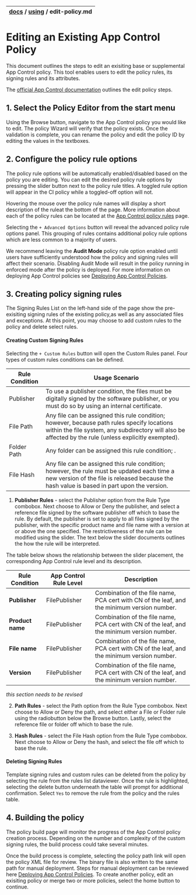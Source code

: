 | [docs](..)  / [using](.) / edit-policy.md
|:---|

# Editing an Existing App Control Policy

This document outlines the steps to edit an exisiting base or supplemental App Control policy. This tool enables users to edit the policy rules, 
its signing rules and its attributes. 

The [official App Control documentation](https://docs.microsoft.com/en-us/windows/security/threat-protection/windows-defender-application-control/wdac-wizard-editing-policy) outlines the edit policy steps. 

## 1. Select the Policy Editor from the start menu ##

Using the Browse button, navigate to the App Control policy you would like to edit. The policy Wizard will verify that the policy exists. Once the validation is complete, 
you can rename the policy and edit the policy ID by editing the values in the textboxes. 


## 2. Configure the policy rule options ##

The policy rule options will be automatically enabled/disabled based on the policy you are editing. You can edit the desired policy rule options by pressing 
the slider button next to the policy rule titles. A toggled rule option will appear in the CI policy while a toggled-off option will not. 

Hovering the mouse over the policy rule names will display a short description of the ruleat the bottom of the page. More information about each of the policy rules 
can be located at the [App Control policy rules](https://docs.microsoft.com/en-us/windows/security/threat-protection/windows-defender-application-control/select-types-of-rules-to-create#windows-defender-application-control-policy-rules)
page. 

Selecting the `+ Advanced Options` button will reveal the advanced policy rule options panel. This grouping of rules contains additional policy rule options which are less common 
to a majority of users. 

We recommend leaving the **Audit Mode** policy rule option enabled until users have sufficiently understood how the policy and signing rules will affect their scenario. 
Disabling Audit Mode will result in the policy running in enforced mode after the policy is deployed. For more information on deploying App Control policies see [Deploying App Control Policies](https://docs.microsoft.com/en-us/windows/security/threat-protection/windows-defender-application-control/windows-defender-application-control-deployment-guide). 

## 3. Creating policy signing rules ## 

The Signing Rules List on the left-hand side of the page show the pre-exisiting signing rules of the existing policy,as well as any associated files and exceptions. At this point, 
you may choose to add custom rules to the policy and delete select rules. 

#### Creating Custom Signing Rules ####

Selecting the `+ Custom Rules` button will open the Custom Rules panel. Four types of custom rules conditions can be defined. 

| Rule Condition | Usage Scenario | 
| - | - |
| Publisher | To use a publisher condition, the files must be digitally signed by the software publisher, or you must do so by using an internal certificate. |
| File Path | Any file can be assigned this rule condition; however, because path rules specify locations within the file system, any subdirectory will also be affected by the rule (unless explicitly exempted).|
| Folder Path | Any folder can be assigned this rule condition; .|
| File Hash | Any file can be assigned this rule condition; however, the rule must be updated each time a new version of the file is released because the hash value is based in part upon the version.|

  1. **Publisher Rules** - select the Publisher option from the Rule Type combobox. Next choose to Allow or Deny the publisher, and select a reference file signed by the software publisher off which to base the rule. 
  By default, the publisher is set to apply to all files signed by the publisher, with the specific product name and file name with a version at or above the one specified. The restrictiveness of the rule can be modified using the slider. 
  The text below the slider documents outlines the how the rule will be interpreted. 
  
  The table below shows the relationship between the slider placement, the corresponding App Control rule level and its description. 
  
  | Rule Condition | App Control Rule Level | Description |
  | - | - | - |
  | **Publisher** | FilePublisher | Combination of the file name, PCA cert with CN of the leaf, and the minimum version number. |
  | **Product name** | FilePublisher | Combination of the file name, PCA cert with CN of the leaf, and the minimum version number. |
  | **File name** | FilePublisher | Combination of the file name, PCA cert with CN of the leaf, and the minimum version number. |
  | **Version** | FilePublisher | Combination of the file name, PCA cert with CN of the leaf, and the minimum version number. |
  
  _this section needs to be revised_
  
  2. **Path Rules** - select the Path option from the Rule Type combobox. Next choose to Allow or Deny the path, and select either a File or Folder rule using the radiobutton below the Browse button. Lastly, select the reference file
  or folder off which to base the rule. 
  
  3. **Hash Rules** - select the File Hash option from the Rule Type combobox. Next choose to Allow or Deny the hash, and select the file off which to base the rule. 
  
#### Deleting Signing Rules ####
  
Template signing rules and custom rules can be deleted from the policy by selecting the rule from the rules list dataviewer. Once the rule is highlighted, selecting the delete button underneath the table will prompt for additional confirmation. Select `Yes` to remove the rule from the policy and the rules table. 


## 4. Building the policy ##

The policy build page will monitor the progress of the App Control policy creation process. Depending on the number and complexity of the custom signing rules, the build process
could take several minutes. 

Once the build process is complete, selecting the policy path link will open the policy XML file for review. The binary file is also written to the same path for manual 
deployment. Steps for manual deployment can be reviewed here [Deploying App Control Policies](https://docs.microsoft.com/en-us/windows/security/threat-protection/windows-defender-application-control/windows-defender-application-control-deployment-guide). 
To create another policy, edit an exisiting policy or merge two or more policies, select the home button to continue. 
